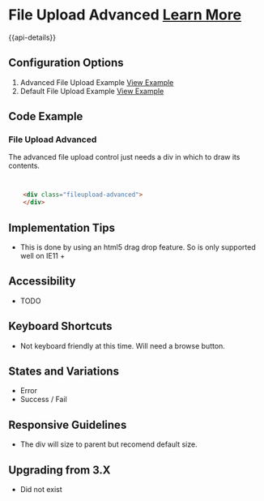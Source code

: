# File Upload Advanced  [Learn More](#)

{{api-details}}

## Configuration Options

1. Advanced File Upload Example [View Example]( ../components/fileupload-advanced/example-index)
2. Default File Upload Example [View Example]( ../components/fileupload/example-index)

## Code Example

### File Upload Advanced

The advanced file upload control just needs a div in which to draw its contents.

```html


    <div class="fileupload-advanced">
    </div>


```

## Implementation Tips

-   This is done by using an html5 drag drop feature. So is only supported well on IE11 +

## Accessibility

-  TODO

## Keyboard Shortcuts

- Not keyboard friendly at this time. Will need a browse button.

## States and Variations

- Error
- Success / Fail

## Responsive Guidelines

-   The div will size to parent but recomend default size.

## Upgrading from 3.X

-   Did not exist
